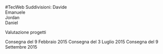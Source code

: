 #TecWeb
Suddivisioni: 
Davide	
Emanuele	
Jordan	
Daniel	



Valutazione progetti

Consegna del 9 Febbraio 2015
Consegna del 3 Luglio 2015
Consegna del 9 Settembre 2015
